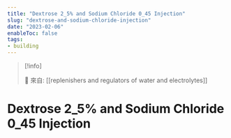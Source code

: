 ```yaml
---
title: "Dextrose 2_5% and Sodium Chloride 0_45 Injection"
slug: "dextrose-and-sodium-chloride-injection"
date: "2023-02-06"
enableToc: false
tags:
- building
---
```


> [!info]
>
> 🌱 來自: [[replenishers and regulators of water and electrolytes]]

# Dextrose 2_5% and Sodium Chloride 0_45 Injection


